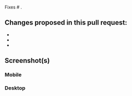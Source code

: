 Fixes # .

## Changes proposed in this pull request:

-
-
-

## Screenshot(s)

### Mobile

### Desktop
